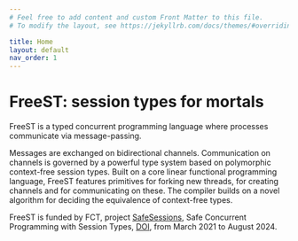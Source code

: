 ```yaml
---
# Feel free to add content and custom Front Matter to this file.
# To modify the layout, see https://jekyllrb.com/docs/themes/#overriding-theme-defaults

title: Home
layout: default
nav_order: 1
---
```


# FreeST: session types for mortals

FreeST is a typed concurrent programming language where processes communicate via message-passing.

Messages are exchanged on bidirectional channels. Communication on channels is governed by a 
powerful type system based on polymorphic context-free session types. Built on a core linear 
functional programming language, FreeST features primitives for forking new threads, for 
creating channels and for communicating on these. The compiler builds on a novel algorithm for deciding the 
equivalence of context-free types.

FreeST is funded by FCT, project [SafeSessions](https://www.lasige.pt/project/safesessions/), Safe Concurrent Programming with Session Types, [DOI](https://sciproj.ptcris.pt/en/164457PRJ), from March 2021 to August 2024.